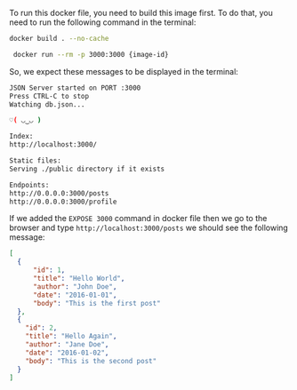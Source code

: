 To run this docker file, you need to build this image first. To do that, you need to run the following command in the terminal:

```bash
docker build . --no-cache 
```

```bash
 docker run --rm -p 3000:3000 {image-id}
```

So, we expect these messages to be displayed in the terminal:

```bash
JSON Server started on PORT :3000
Press CTRL-C to stop
Watching db.json...

♡( ◡‿◡ )

Index:
http://localhost:3000/

Static files:
Serving ./public directory if it exists

Endpoints:
http://0.0.0.0:3000/posts
http://0.0.0.0:3000/profile
```

If we added the ``` EXPOSE 3000 ``` command in docker file then we go to the browser and type `http://localhost:3000/posts` we should see the following message:

```json
[
  {
      "id": 1,
      "title": "Hello World",
      "author": "John Doe",
      "date": "2016-01-01",
      "body": "This is the first post"
  },
  {
    "id": 2,
    "title": "Hello Again",
    "author": "Jane Doe",
    "date": "2016-01-02",
    "body": "This is the second post"
  }
]
```